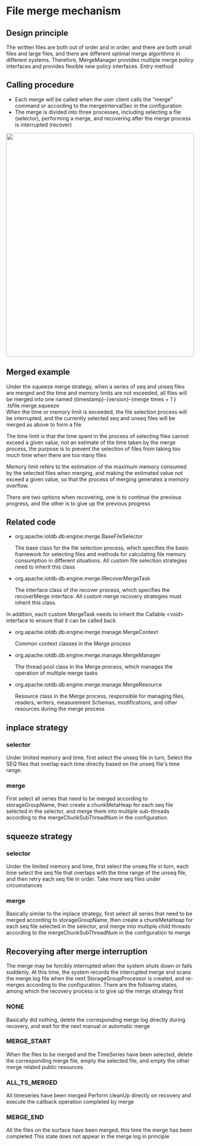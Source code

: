 <!--

    Licensed to the Apache Software Foundation (ASF) under one
    or more contributor license agreements.  See the NOTICE file
    distributed with this work for additional information
    regarding copyright ownership.  The ASF licenses this file
    to you under the Apache License, Version 2.0 (the
    "License"); you may not use this file except in compliance
    with the License.  You may obtain a copy of the License at
    
        http://www.apache.org/licenses/LICENSE-2.0
    
    Unless required by applicable law or agreed to in writing,
    software distributed under the License is distributed on an
    "AS IS" BASIS, WITHOUT WARRANTIES OR CONDITIONS OF ANY
    KIND, either express or implied.  See the License for the
    specific language governing permissions and limitations
    under the License.

-->

# File merge mechanism

## Design principle

The written files are both out of order and in order, and there are both small files and large files, and there are different optimal merge algorithms in different systems. Therefore, MergeManager provides multiple merge policy interfaces and provides flexible new policy interfaces.  Entry method

## Calling procedure

- Each merge will be called when the user client calls the "merge" command or according to the mergeIntervalSec in the configuration
- The merge is divided into three processes, including selecting a file (selector), performing a merge, and recovering after the merge process is interrupted (recover)
<img style="width:100%; max-width:800px; max-height:600px; margin-left:auto; margin-right:auto; display:block;" src="https://user-images.githubusercontent.com/24886743/75313978-6c64b000-5899-11ea-8565-40b012f9c8a2.png">

## Merged example

Under the squeeze merge strategy, when a series of seq and unseq files are merged and the time and memory limits are not exceeded, all files will be merged into one named {timestamp}-{version}-{merge times + 1  } .tsfile.merge.squeeze
​    
When the time or memory limit is exceeded, the file selection process will be interrupted, and the currently selected seq and unseq files will be merged as above to form a file

The time limit is that the time spent in the process of selecting files cannot exceed a given value, not an estimate of the time taken by the merge process, the purpose is to prevent the selection of files from taking too much time when there are too many files

Memory limit refers to the estimation of the maximum memory consumed by the selected files when merging, and making the estimated value not exceed a given value, so that the process of merging generates a memory overflow.

There are two options when recovering, one is to continue the previous progress, and the other is to give up the previous progress

## Related code

* org.apache.iotdb.db.engine.merge.BaseFileSelector

    The base class for the file selection process, which specifies the basic framework for selecting files and methods for calculating file memory consumption in different situations. All custom file selection strategies need to inherit this class
    
* org.apache.iotdb.db.engine.merge.IRecoverMergeTask
  
    The interface class of the recover process, which specifies the recoverMerge interface. All custom merge recovery strategies must inherit this class.

In addition, each custom MergeTask needs to inherit the Callable \<void\> interface to ensure that it can be called back

* org.apache.iotdb.db.engine.merge.manage.MergeContext

    Common context classes in the Merge process

* org.apache.iotdb.db.engine.merge.manage.MergeManager

    The thread pool class in the Merge process, which manages the operation of multiple merge tasks

* org.apache.iotdb.db.engine.merge.manage.MergeResource

    Resource class in the Merge process, responsible for managing files, readers, writers, measurement Schemas, modifications, and other resources during the merge process

## inplace strategy

### selector

Under limited memory and time, first select the unseq file in turn, Select the SEQ files that overlap each time directly based on the unseq file's time range.
### merge

First select all series that need to be merged according to storageGroupName, then create a chunkMetaHeap for each seq file selected in the selector, and merge them into multiple sub-threads according to the mergeChunkSubThreadNum in the configuration.

## squeeze strategy

### selector

Under the limited memory and time, first select the unseq file in turn, each time select the seq file that overlaps with the time range of the unseq file, and then retry each seq file in order.  Take more seq files under circumstances

### merge

Basically similar to the inplace strategy, first select all series that need to be merged according to storageGroupName, then create a chunkMetaHeap for each seq file selected in the selector, and merge into multiple child threads according to the mergeChunkSubThreadNum in the configuration to merge

## Recoverying after merge interruption

The merge may be forcibly interrupted when the system shuts down or fails suddenly. At this time, the system records the interrupted merge and scans the merge.log file when the next StorageGroupProcessor is created, and re-merges according to the configuration.  There are the following states, among which the recovery process is to give up the merge strategy first

### NONE
Basically did nothing, delete the corresponding merge log directly during recovery, and wait for the next manual or automatic merge

### MERGE_START
When the files to be merged and the TimeSeries have been selected, delete the corresponding merge file, empty the selected file, and empty the other merge related public resources.
### ALL_TS_MERGED
All timeseries have been merged
Perform cleanUp directly on recovery and execute the callback operation completed by merge

### MERGE_END
All the files on the surface have been merged, this time the merge has been completed
This state does not appear in the merge log in principle
